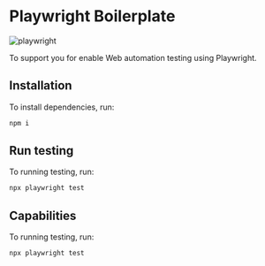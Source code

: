 # Playwright Boilerplate

![playwright](https://github.com/noviantonugroho4/playwright_ts/blob/main/pic/playwright.png?raw=true)

To support you for enable Web automation testing using Playwright.

## Installation

To install dependencies, run:

```bash
npm i
```

## Run testing

To running testing, run:

```bash
npx playwright test
```

## Capabilities

To running testing, run:

```bash
npx playwright test
```
